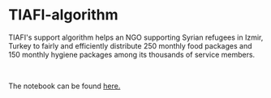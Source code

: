# TIAFI-algorithm

TIAFI's support algorithm helps an NGO supporting Syrian refugees in Izmir, Turkey to fairly and efficiently distribute 250 monthly food packages and 150 monthly hygiene packages among its thousands of service members. 

<br/>

The notebook can be found [here.](TIAFI_algorithm.ipynb)
